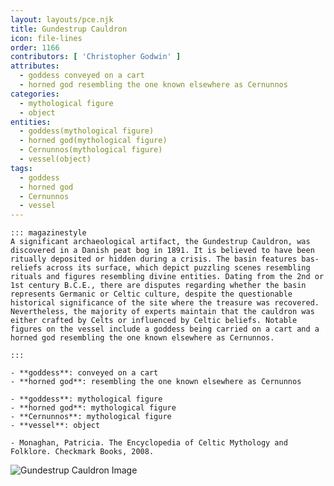 ```yaml
---
layout: layouts/pce.njk
title: Gundestrup Cauldron
icon: file-lines
order: 1166
contributors: [ 'Christopher Godwin' ]
attributes:
  - goddess conveyed on a cart
  - horned god resembling the one known elsewhere as Cernunnos
categories:
  - mythological figure
  - object
entities:
  - goddess(mythological figure)
  - horned god(mythological figure)
  - Cernunnos(mythological figure)
  - vessel(object)
tags:
  - goddess
  - horned god
  - Cernunnos
  - vessel
---
```

``` tab [group1:Info]
::: magazinestyle
A significant archaeological artifact, the Gundestrup Cauldron, was discovered in a Danish peat bog in 1891. It is believed to have been ritually deposited or hidden during a crisis. The basin features bas-reliefs across its surface, which depict puzzling scenes resembling rituals and figures resembling divine entities. Dating from the 2nd or 1st century B.C.E., there are disputes regarding whether the basin represents Germanic or Celtic culture, despite the questionable historical significance of the site where the treasure was recovered. Nevertheless, the majority of experts maintain that the cauldron was either crafted by Celts or influenced by Celtic beliefs. Notable figures on the vessel include a goddess being carried on a cart and a horned god resembling the one known elsewhere as Cernunnos.

:::
```
``` tab [group1:Attributes]
- **goddess**: conveyed on a cart
- **horned god**: resembling the one known elsewhere as Cernunnos
```
``` tab [group1:Entities]
- **goddess**: mythological figure
- **horned god**: mythological figure
- **Cernunnos**: mythological figure
- **vessel**: object
```
``` tab [group1:Sources]
- Monaghan, Patricia. The Encyclopedia of Celtic Mythology and Folklore. Checkmark Books, 2008.
```
![Gundestrup Cauldron Image](['https://upload.wikimedia.org/wikipedia/commons/thumb/1/12/Silver_cauldron.jpg/1200px-Silver_cauldron.jpg'])
